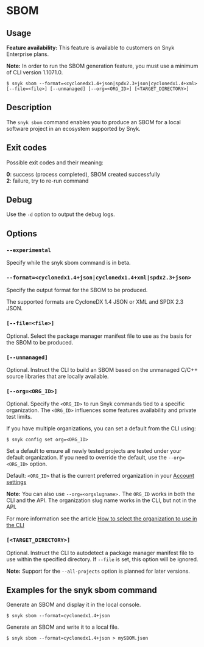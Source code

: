 # SBOM

## Usage

**Feature availability:** This feature is available to customers on Snyk Enterprise plans.

**Note:** In order to run the SBOM generation feature, you must use a minimum of CLI version 1.1071.0.

`$ snyk sbom --format=<cyclonedx1.4+json|spdx2.3+json|cyclonedx1.4+xml> [--file=<file>] [--unmanaged] [--org=<ORG_ID>] [<TARGET_DIRECTORY>]`

## Description

The `snyk sbom` command enables you to produce an SBOM for a local software project in an ecosystem supported by Snyk.

## Exit codes

Possible exit codes and their meaning:

**0**: success (process completed), SBOM created successfully\
**2**: failure, try to re-run command

## Debug

Use the `-d` option to output the debug logs.

## Options

### `--experimental`

Specify while the snyk sbom command is in beta.

### `--format=<cyclonedx1.4+json|cyclonedx1.4+xml|spdx2.3+json>`

Specify the output format for the SBOM to be produced.

The supported formats are CycloneDX 1.4 JSON or XML and SPDX 2.3 JSON.

### `[--file=<file>]`

Optional. Select the package manager manifest file to use as the basis for the SBOM to be produced.

### `[--unmanaged]`

Optional. Instruct the CLI to build an SBOM based on the unmanaged C/C++ source libraries that are locally available.

### `[--org=<ORG_ID>]`

Optional. Specify the `<ORG_ID>` to run Snyk commands tied to a specific organization. The `<ORG_ID>` influences some features availability and private test limits.

If you have multiple organizations, you can set a default from the CLI using:

`$ snyk config set org=<ORG_ID>`

Set a default to ensure all newly tested projects are tested under your default organization. If you need to override the default, use the `--org=<ORG_ID>` option.

Default: `<ORG_ID>` that is the current preferred organization in your [Account settings](https://app.snyk.io/account)

**Note:** You can also use `--org=<orgslugname>.` The `ORG_ID` works in both the CLI and the API. The organization slug name works in the CLI, but not in the API.

For more information see the article [How to select the organization to use in the CLI](https://support.snyk.io/hc/en-us/articles/360000920738-How-to-select-the-organization-to-use-in-the-CLI)

### `[<TARGET_DIRECTORY>]`

Optional. Instruct the CLI to autodetect a package manager manifest file to use within the specified directory. If `--file` is set, this option will be ignored.

**Note:** Support for the `--all-projects` option is planned for later versions.

## Examples for the snyk sbom command

Generate an SBOM and display it in the local console.

`$ snyk sbom --format=cyclonedx1.4+json`

Generate an SBOM and write it to a local file.

`$ snyk sbom --format=cyclonedx1.4+json > mySBOM.json`
